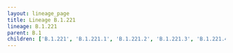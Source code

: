 ```yaml
---
layout: lineage_page
title: Lineage B.1.221
lineage: B.1.221
parent: B.1
children: ['B.1.221', 'B.1.221.1', 'B.1.221.2', 'B.1.221.3', 'B.1.221.4']
---
```

